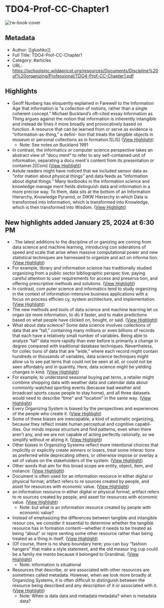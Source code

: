 # TDO4-Prof-CC-Chapter1

![rw-book-cover](https://readwise-assets.s3.amazonaws.com/static/images/article3.5c705a01b476.png)

## Metadata
- Author: [[glushko]]
- Full Title: TDO4-Prof-CC-Chapter1
- Category: #articles
- URL: https://ischoolsinc.wildapricot.org/resources/Documents/Discipline%20of%20organizing/Professional/TDO4-Prof-CC-Chapter1.pdf

## Highlights
- Geoff Nunberg has eloquently explained in Farewell to the Information Age that information is “a collection of notions, rather than a single coherent concept.” Michael Buckland’s oft-cited essay Information as Thing argues against the notion that information is inherently intangible and instead de­ fines it more broadly and provocatively based on function. A resource that can be learned from or serve as evidence is “information-as-thing,” a defini- tion that treats the tangible objects in museum or personal collections as in­ formation.1[LIS] ([View Highlight](https://read.readwise.io/read/01hkrtj7k62zq5npst3rqhhzt3))
    - Note: See notes on Buckland 1991
- In contrast, the informatics or computer science perspective takes an abstract view of “docu­ ment” to refer to any self-contained unit of information, separating a docu­ ment's content from its presentation or container.2[Com] ([View Highlight](https://read.readwise.io/read/01hkrtpx5gjnwm4mg0f91chtkh))
- Astute readers might have noticed that we included sensor data as “infor­ mation about physical things” and data feeds as “information about digital things.” Many textbooks in the information science and knowledge manage­ ment fields distinguish data and information in a more precise way. To them, data sits at the bottom of an Information Hierarchy, Knowledge Pyramid, or DIKW Hierarchy in which Data is transformed into Information, which is transformed into Knowledge, which is then transformed into Wisdom. ([View Highlight](https://read.readwise.io/read/01hkrtv1sjrfh2txhj74bj1s7e))
## New highlights added January 25, 2024 at 6:30 PM
- . The latest additions to the discipline of or­ ganizing are coming from data science and machine learning, introducing con­ siderations of speed and scale that arise when massive computational power and new statistical techniques are harnessed to organize and act on informa­ tion. ([View Highlight](https://read.readwise.io/read/01hn0jx5c72p20nbzj38z2d7pq))
- For example, library and information science has traditionally studied organizing from a public sector bibliographic perspec­ tive, paying careful attention to user requirements for access and preserva­ tion, and offering prescriptive methods and solutions. ([View Highlight](https://read.readwise.io/read/01hn0jzjjbfwzrghw8911ydx8h))
- In contrast, com­ puter science and informatics tend to study organizing in the context of information-intensive business applications with a focus on process efficien­ cy, system architecture, and implementation. ([View Highlight](https://read.readwise.io/read/01hn0k02tkxtkzef6jgpm8y1w3))
- The new methods and tools of data science and machine learning let us organ­ ize more information, to do it faster, and to make predictions based on what people have clicked on, bought, or said. ([View Highlight](https://read.readwise.io/read/01hn0k6fp1dmqma0p958x2xrr0))
- What about data science? Some data science involves collections of data that are “tall,” containing many millions or even billions of records that each have a relatively small number of variables. Being able to analyze “tall” data more rapidly than ever before is primarily a change in degree compared with traditional database techniques. Nevertheless, for collec­ tions of data that are “wide,” where each record might contain hundreds or thousands of variables, data science techniques might allow us to see pat­ terns that could not be seen at all, or could not be seen affordably and in quantity. Here, data science might be yielding changes in kind. ([View Highlight](https://read.readwise.io/read/01hn0kay2h1x0r6hx30d4pmhs3))
- For example, to understand seasonal buying pat­ terns, a retailer might combine shopping data with weather data and calendar data about commonly-watched sporting events (because bad weather and broadcast sports cause people to stay home), and all three datasets would need to describe “time” and “location” in the same way. ([View Highlight](https://read.readwise.io/read/01hn0kgxae5yw6fsm5n3vny1az))
- Every Organizing System is biased by the perspectives and experiences of the people who create it. ([View Highlight](https://read.readwise.io/read/01hn0kkayfqxq5p3vj9r9yj8v3))
- Some of these biases are inescapable, a kind of automatic organizing, because they reflect innate human perceptual and cognitive capabil­ ities. Our minds impose structure and find patterns, even when there aren’t any, and we are not capable of acting perfectly rationally, so we simplify without re­ alizing it. ([View Highlight](https://read.readwise.io/read/01hn0kkxs192g6dgkta4rbjbq7))
- Other biases in Organizing Systems reflect more intentional choices that implicitly or explicitly create winners or losers, treat some interac­ tions as preferred while deprecating others, or otherwise impose or overlay a set of values on the stakeholders of the system. ([View Highlight](https://read.readwise.io/read/01hn0ks9xy7h8pace28cj4hkbc))
- Other words that aim for this broad scope are entity, object, item, and instance. ([View Highlight](https://read.readwise.io/read/01hn0kx41dh1tnqa0dy0wxg9c6))
- Document is often used for an information resource in either digital or physical format; artifact refers to re­ sources created by people, and asset for resources with economic value. ([View Highlight](https://read.readwise.io/read/01hn0kxqxpynv7ndgpewk9ezes))
- an information resource in either digital or physical format; artifact refers to re­ sources created by people, and asset for resources with economic value. ([View Highlight](https://read.readwise.io/read/01hn0ky67t9t0nm33e2mea487g))
    - Note: but what is an information resource created by people with economic value?
- Instead of emphasizing the differences between tangible and intangible resour­ ces, we consider it essential to determine whether the tangible resource has in­ formation content—whether it needs to be treated as being “about” or repre­ senting some other resource rather than being treated as a thing in itself. ([View Highlight](https://read.readwise.io/read/01hn0m1qmxj9k9nvvah28zprrq))
- (Of course, there is no sharp boundary here; you can buy “fashion hangers” that make a style statement, and the old measur­ ing cup could be a family me­ mento because it belonged to Grandma). ([View Highlight](https://read.readwise.io/read/01hn0m31td0cqty015t684ban2))
    - Note: information is situational
- Resources that describe, or are associated with other resources are sometimes called metadata. However, when we look more broadly at Organizing Systems, it is often difficult to distinguish between the resource being described and any description of it or associated with it. ([View Highlight](https://read.readwise.io/read/01hn0m5je7fj7v673xdnbtv6ha))
    - Note: When is data data and metadata metadata? when is metadata data?
